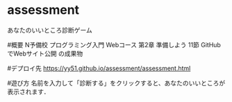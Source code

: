 # assessment
あなたのいいところ診断ゲーム

#概要
N予備校 プログラミング入門 Webコース 第2章 準備しよう 11節 GitHubでWebサイト公開 の成果物

#デプロイ先
https://yy51.github.io/assessment/assessment.html

#遊び方
名前を入力して「診断する」をクリックすると、あなたのいいところが表示されます．
